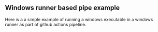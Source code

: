 ## Windows runner based pipe example

Here is a a simple example of running a windows executable in a windows runner as part of github actions pipeline.  
